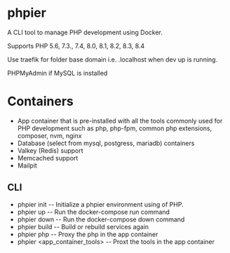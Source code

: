 # phpier
A CLI tool to manage PHP development using Docker.

Supports PHP 5.6, 7.3., 7.4, 8.0, 8.1, 8.2, 8.3, 8.4

Use traefik for folder base domain i.e. <directory>.localhost when dev up is running.

PHPMyAdmin if MySQL is installed


# Containers
- App container that is pre-installed with all the tools commonly used for PHP development such as php, php-fpm, common php extensions, composer, nvm, nginx
- Database (select from mysql, postgress, mariadb) containers
- Valkey (Redis) support
- Memcached support
- Mailpit

## CLI
- phpier init <version> -- Initialize a phpier environment using <version> of PHP.
- phpier up -- Run the docker-compose run command
- phpier down -- Run the docker-compose down command
- phpier build -- Build or rebuild services again
- phpier php -- Proxy the php in the app container
- phpier <app_container_tools> -- Proxt the tools in the app container
